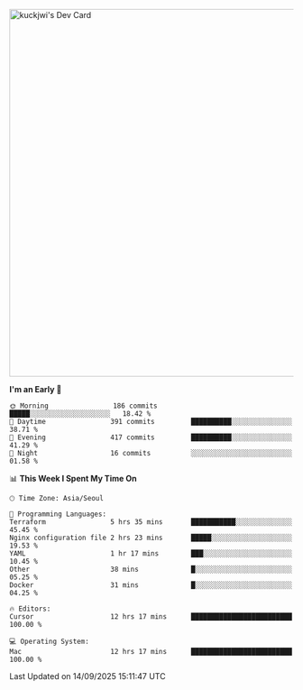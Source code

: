 <a href="https://app.daily.dev/kuckhwancho"><img src="https://api.daily.dev/devcards/v2/efef39c8028947428b3c0b486b9cd9b6.png?r=iz2&type=wide" width="652" alt="kuckjwi's Dev Card"/></a>

<!--START_SECTION:waka-->
**I'm an Early 🐤** 

```text
🌞 Morning                186 commits         █████░░░░░░░░░░░░░░░░░░░░   18.42 % 
🌆 Daytime                391 commits         ██████████░░░░░░░░░░░░░░░   38.71 % 
🌃 Evening                417 commits         ██████████░░░░░░░░░░░░░░░   41.29 % 
🌙 Night                  16 commits          ░░░░░░░░░░░░░░░░░░░░░░░░░   01.58 % 
```


📊 **This Week I Spent My Time On** 

```text
🕑︎ Time Zone: Asia/Seoul

💬 Programming Languages: 
Terraform                5 hrs 35 mins       ███████████░░░░░░░░░░░░░░   45.45 % 
Nginx configuration file 2 hrs 23 mins       █████░░░░░░░░░░░░░░░░░░░░   19.53 % 
YAML                     1 hr 17 mins        ███░░░░░░░░░░░░░░░░░░░░░░   10.45 % 
Other                    38 mins             █░░░░░░░░░░░░░░░░░░░░░░░░   05.25 % 
Docker                   31 mins             █░░░░░░░░░░░░░░░░░░░░░░░░   04.25 % 

🔥 Editors: 
Cursor                   12 hrs 17 mins      █████████████████████████   100.00 % 

💻 Operating System: 
Mac                      12 hrs 17 mins      █████████████████████████   100.00 % 
```


 Last Updated on 14/09/2025 15:11:47 UTC
<!--END_SECTION:waka-->
